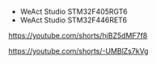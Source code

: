 
  - WeAct Studio STM32F405RGT6
  - WeAct Studio STM32F446RET6

  https://youtube.com/shorts/hjBZ5dMF7f8

  https://youtube.com/shorts/-UMBlZs7kVg
